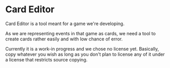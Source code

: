 # Card Editor
Card Editor is a tool meant for a game we're developing.

As we are representing events in that game as cards, we need a tool to create cards rather easily and with low chance of error.

Currently it is a work-in progress and we chose no license yet. Basically, copy whatever you wish as long as you don't plan to license any of it under a license that restricts source copying.